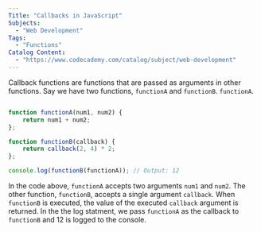 ```yaml
---
Title: "Callbacks in JavaScript"
Subjects:
  - "Web Development"
Tags: 
  - "Functions"
Catalog Content:
  - "https://www.codecademy.com/catalog/subject/web-development"
---
```


Callback functions are functions that are passed as arguments in other functions. Say we have two functions, `functionA` and `functionB`. `functionA`. 

```js

function functionA(num1, num2) {
    return num1 + num2;
};

function functionB(callback) {
    return callback(2, 4) * 2;
};

console.log(functionB(functionA)); // Output: 12
```

In the code above, `functionA` accepts two arguments `num1` and `num2`. The other function, `functionB`, accepts a single argument `callback`. When `functionB` is executed, the value of the executed `callback` argument is returned. In the the log statment, we pass `functionA` as the callback to `functionB` and 12 is logged to the console.

